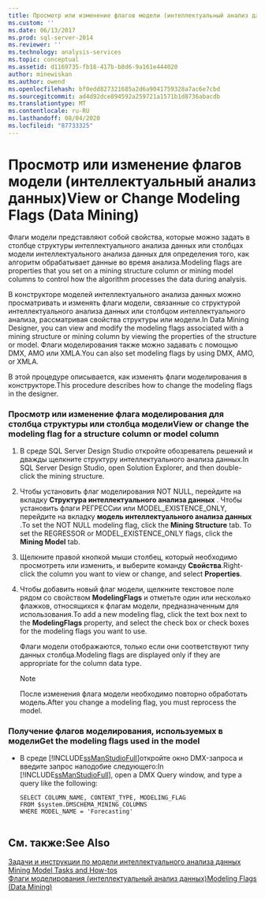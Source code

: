 ```yaml
---
title: Просмотр или изменение флагов модели (интеллектуальный анализ данных) | Документация Майкрософт
ms.custom: ''
ms.date: 06/13/2017
ms.prod: sql-server-2014
ms.reviewer: ''
ms.technology: analysis-services
ms.topic: conceptual
ms.assetid: d1169735-fb18-417b-b8d6-9a161e444020
author: minewiskan
ms.author: owend
ms.openlocfilehash: bf0edd827321685a2d6a9041759328a7ac6e7cbd
ms.sourcegitcommit: ad4d92dce894592a259721a1571b1d8736abacdb
ms.translationtype: MT
ms.contentlocale: ru-RU
ms.lasthandoff: 08/04/2020
ms.locfileid: "87733325"
---
```

# <a name="view-or-change-modeling-flags-data-mining"></a><span data-ttu-id="b4ae4-102">Просмотр или изменение флагов модели (интеллектуальный анализ данных)</span><span class="sxs-lookup"><span data-stu-id="b4ae4-102">View or Change Modeling Flags (Data Mining)</span></span>
  <span data-ttu-id="b4ae4-103">Флаги модели представляют собой свойства, которые можно задать в столбце структуры интеллектуального анализа данных или столбцах модели интеллектуального анализа данных для определения того, как алгоритм обрабатывает данные во время анализа.</span><span class="sxs-lookup"><span data-stu-id="b4ae4-103">Modeling flags are properties that you set on a mining structure column or mining model columns to control how the algorithm processes the data during analysis.</span></span>  
  
 <span data-ttu-id="b4ae4-104">В конструкторе моделей интеллектуального анализа данных можно просматривать и изменять флаги модели, связанные со структурой интеллектуального анализа данных или столбцом интеллектуального анализа, рассматривая свойства структуры или модели.</span><span class="sxs-lookup"><span data-stu-id="b4ae4-104">In Data Mining Designer, you can view and modify the modeling flags associated with a mining structure or mining column by viewing the properties of the structure or model.</span></span> <span data-ttu-id="b4ae4-105">Флаги моделирования также можно задавать с помощью DMX, AMO или XMLA.</span><span class="sxs-lookup"><span data-stu-id="b4ae4-105">You can also set modeling flags by using DMX, AMO, or XMLA.</span></span>  
  
 <span data-ttu-id="b4ae4-106">В этой процедуре описывается, как изменять флаги моделирования в конструкторе.</span><span class="sxs-lookup"><span data-stu-id="b4ae4-106">This procedure describes how to change the modeling flags in the designer.</span></span>  
  
### <a name="view-or-change-the-modeling-flag-for-a-structure-column-or-model-column"></a><span data-ttu-id="b4ae4-107">Просмотр или изменение флага моделирования для столбца структуры или столбца модели</span><span class="sxs-lookup"><span data-stu-id="b4ae4-107">View or change the modeling flag for a structure column or model column</span></span>  
  
1.  <span data-ttu-id="b4ae4-108">В среде SQL Server Design Studio откройте обозреватель решений и дважды щелкните структуру интеллектуального анализа данных.</span><span class="sxs-lookup"><span data-stu-id="b4ae4-108">In SQL Server Design Studio, open Solution Explorer, and then double-click the mining structure.</span></span>  
  
2.  <span data-ttu-id="b4ae4-109">Чтобы установить флаг моделирования NOT NULL, перейдите на вкладку **Структура интеллектуального анализа данных** . Чтобы установить флаги РЕГРЕССии или MODEL_EXISTENCE_ONLY, перейдите на вкладку **модель интеллектуального анализа данных** .</span><span class="sxs-lookup"><span data-stu-id="b4ae4-109">To set the NOT NULL modeling flag, click the **Mining Structure** tab. To set the REGRESSOR or MODEL_EXISTENCE_ONLY flags, click the **Mining Model** tab.</span></span>  
  
3.  <span data-ttu-id="b4ae4-110">Щелкните правой кнопкой мыши столбец, который необходимо просмотреть или изменить, и выберите команду **Свойства**.</span><span class="sxs-lookup"><span data-stu-id="b4ae4-110">Right-click the column you want to view or change, and select **Properties**.</span></span>  
  
4.  <span data-ttu-id="b4ae4-111">Чтобы добавить новый флаг модели, щелкните текстовое поле рядом со свойством **ModelingFlags** и отметьте один или несколько флажков, относящихся к флагам модели, предназначенным для использования.</span><span class="sxs-lookup"><span data-stu-id="b4ae4-111">To add a new modeling flag, click the text box next to the **ModelingFlags** property, and select the check box or check boxes for the modeling flags you want to use.</span></span>  
  
     <span data-ttu-id="b4ae4-112">Флаги модели отображаются, только если они соответствуют типу данных столбца.</span><span class="sxs-lookup"><span data-stu-id="b4ae4-112">Modeling flags are displayed only if they are appropriate for the column data type.</span></span>  
  
    > [!NOTE]  
    >  <span data-ttu-id="b4ae4-113">После изменения флага модели необходимо повторно обработать модель.</span><span class="sxs-lookup"><span data-stu-id="b4ae4-113">After you change a modeling flag, you must reprocess the model.</span></span>  
  
### <a name="get-the-modeling-flags-used-in-the-model"></a><span data-ttu-id="b4ae4-114">Получение флагов моделирования, используемых в модели</span><span class="sxs-lookup"><span data-stu-id="b4ae4-114">Get the modeling flags used in the model</span></span>  
  
-   <span data-ttu-id="b4ae4-115">В среде [!INCLUDE[ssManStudioFull](../../includes/ssmanstudiofull-md.md)]откройте окно DMX-запроса и введите запрос наподобие следующего:</span><span class="sxs-lookup"><span data-stu-id="b4ae4-115">In [!INCLUDE[ssManStudioFull](../../includes/ssmanstudiofull-md.md)], open a DMX Query window, and type a query like the following:</span></span>  
  
    ```  
    SELECT COLUMN_NAME, CONTENT_TYPE, MODELING_FLAG  
    FROM $system.DMSCHEMA_MINING_COLUMNS  
    WHERE MODEL_NAME = 'Forecasting'  
  
    ```  
  
## <a name="see-also"></a><span data-ttu-id="b4ae4-116">См. также:</span><span class="sxs-lookup"><span data-stu-id="b4ae4-116">See Also</span></span>  
 <span data-ttu-id="b4ae4-117">[Задачи и инструкции по модели интеллектуального анализа данных](mining-model-tasks-and-how-tos.md) </span><span class="sxs-lookup"><span data-stu-id="b4ae4-117">[Mining Model Tasks and How-tos](mining-model-tasks-and-how-tos.md) </span></span>  
 [<span data-ttu-id="b4ae4-118">Флаги моделирования (интеллектуальный анализ данных)</span><span class="sxs-lookup"><span data-stu-id="b4ae4-118">Modeling Flags &#40;Data Mining&#41;</span></span>](modeling-flags-data-mining.md)  
  
  
